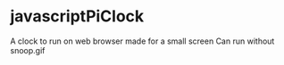 # javascriptPiClock
A clock to run on web browser made for a small screen
Can run without snoop.gif
